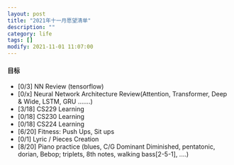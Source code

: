 ```yaml
---
layout: post
title: "2021年十一月愿望清单"
description: ""
category: life
tags: []
modify: 2021-11-01 11:07:00
---
```



#### 目标

+ [0/3] NN Review (tensorflow)
+ [0/x] Neural Network Architecture Review(Attention, Transformer, Deep & Wide, LSTM, GRU .......)
+ [3/18] CS229 Learning
+ [0/18] CS230 Learning
+ [0/18] CS224 Learning
+ [6/20] Fitness: Push Ups, Sit ups
+ [0/1] Lyric / Pieces Creation
+ [8/20] Piano practice (blues, C/G Dominant Diminished, pentatonic, dorian, Bebop; triplets, 8th
 notes, walking bass[2-5-1], ....)
